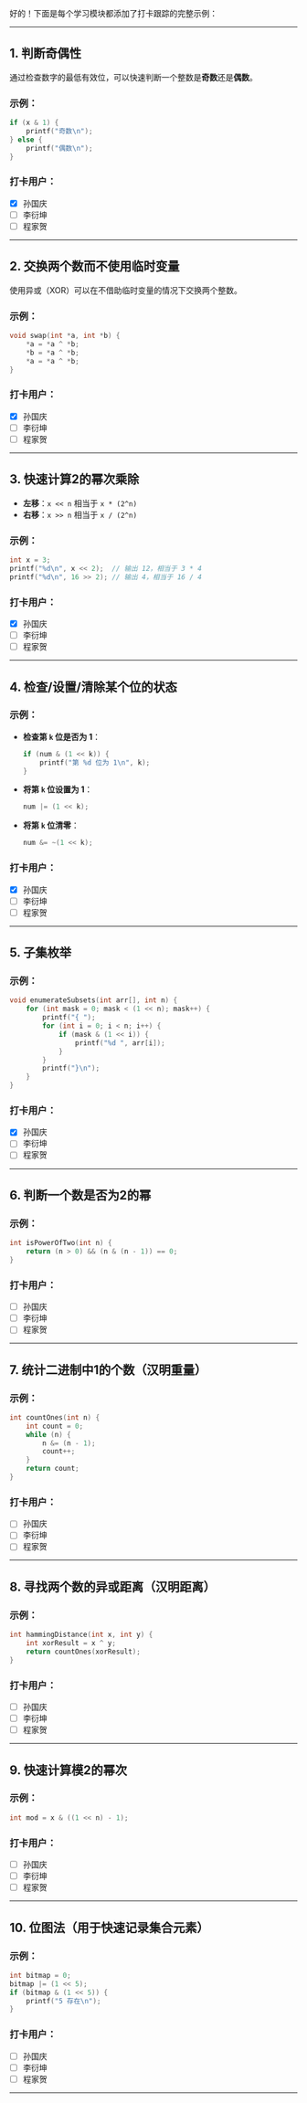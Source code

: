 好的！下面是每个学习模块都添加了打卡跟踪的完整示例：

---

## 1. **判断奇偶性**  
通过检查数字的最低有效位，可以快速判断一个整数是**奇数**还是**偶数**。

### 示例：
```c
if (x & 1) {
    printf("奇数\n");
} else {
    printf("偶数\n");
}
```

### 打卡用户：
- [x] 孙国庆  
- [ ] 李衍坤  
- [ ] 程家贺  

---

## 2. **交换两个数而不使用临时变量**  
使用异或（XOR）可以在不借助临时变量的情况下交换两个整数。

### 示例：
```c
void swap(int *a, int *b) {
    *a = *a ^ *b;
    *b = *a ^ *b;
    *a = *a ^ *b;
}
```

### 打卡用户：
- [x] 孙国庆  
- [ ] 李衍坤  
- [ ] 程家贺  

---

## 3. **快速计算2的幂次乘除**  
- **左移**：`x << n` 相当于 `x * (2^n)`  
- **右移**：`x >> n` 相当于 `x / (2^n)`

### 示例：
```c
int x = 3;
printf("%d\n", x << 2);  // 输出 12，相当于 3 * 4
printf("%d\n", 16 >> 2); // 输出 4，相当于 16 / 4
```

### 打卡用户：
- [x] 孙国庆  
- [ ] 李衍坤  
- [ ] 程家贺  

---

## 4. **检查/设置/清除某个位的状态**

### 示例：
- **检查第 `k` 位是否为 1**：  
  ```c
  if (num & (1 << k)) {
      printf("第 %d 位为 1\n", k);
  }
  ```
- **将第 `k` 位设置为 1**：  
  ```c
  num |= (1 << k);
  ```
- **将第 `k` 位清零**：  
  ```c
  num &= ~(1 << k);
  ```

### 打卡用户：
- [x] 孙国庆  
- [ ] 李衍坤  
- [ ] 程家贺  

---

## 5. **子集枚举**

### 示例：
```c
void enumerateSubsets(int arr[], int n) {
    for (int mask = 0; mask < (1 << n); mask++) {
        printf("{ ");
        for (int i = 0; i < n; i++) {
            if (mask & (1 << i)) {
                printf("%d ", arr[i]);
            }
        }
        printf("}\n");
    }
}
```

### 打卡用户：
- [x] 孙国庆  
- [ ] 李衍坤  
- [ ] 程家贺  

---

## 6. **判断一个数是否为2的幂**

### 示例：
```c
int isPowerOfTwo(int n) {
    return (n > 0) && (n & (n - 1)) == 0;
}
```

### 打卡用户：
- [ ] 孙国庆  
- [ ] 李衍坤  
- [ ] 程家贺  

---

## 7. **统计二进制中1的个数**（汉明重量）

### 示例：
```c
int countOnes(int n) {
    int count = 0;
    while (n) {
        n &= (n - 1);
        count++;
    }
    return count;
}
```

### 打卡用户：
- [ ] 孙国庆  
- [ ] 李衍坤  
- [ ] 程家贺  

---

## 8. **寻找两个数的异或距离**（汉明距离）

### 示例：
```c
int hammingDistance(int x, int y) {
    int xorResult = x ^ y;
    return countOnes(xorResult);
}
```

### 打卡用户：
- [ ] 孙国庆  
- [ ] 李衍坤  
- [ ] 程家贺  

---

## 9. **快速计算模2的幂次**

### 示例：
```c
int mod = x & ((1 << n) - 1);
```

### 打卡用户：
- [ ] 孙国庆  
- [ ] 李衍坤  
- [ ] 程家贺  

---

## 10. **位图法**（用于快速记录集合元素）

### 示例：
```c
int bitmap = 0;
bitmap |= (1 << 5);
if (bitmap & (1 << 5)) {
    printf("5 存在\n");
}
```

### 打卡用户：
- [ ] 孙国庆  
- [ ] 李衍坤  
- [ ] 程家贺  

---
